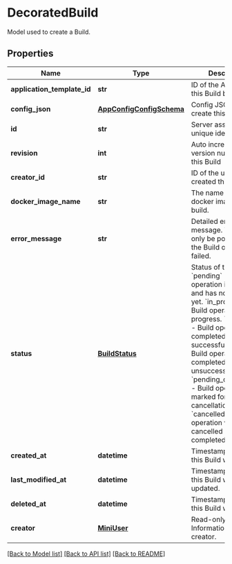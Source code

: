 # DecoratedBuild

Model used to create a Build.
## Properties
Name | Type | Description | Notes
------------ | ------------- | ------------- | -------------
**application_template_id** | **str** | ID of the App Config this Build belongs to. | 
**config_json** | [**AppConfigConfigSchema**](AppConfigConfigSchema.md) | Config JSON used to create this Build. | 
**id** | **str** | Server assigned unique identifier. | 
**revision** | **int** | Auto incrementing version number for this Build | 
**creator_id** | **str** | ID of the user who created this Build. | 
**docker_image_name** | **str** | The name of the docker image for this build. | [optional] 
**error_message** | **str** | Detailed error message. This will only be populated if the Build operation failed. | [optional] 
**status** | [**BuildStatus**](BuildStatus.md) |      Status of the Build.      &#x60;pending&#x60; - Build operation is queued and has not started yet.     &#x60;in_progress&#x60; - Build operation is in progress.     &#x60;succeeded&#x60; - Build operation completed successfully.     &#x60;failed&#x60; - Build operation completed unsuccessfully.     &#x60;pending_cancellation&#x60; - Build operation is marked for cancellation.     &#x60;cancelled&#x60; - Build operation was cancelled before it completed.      | 
**created_at** | **datetime** | Timestamp of when this Build was created. | 
**last_modified_at** | **datetime** | Timestamp of when this Build was last updated. | 
**deleted_at** | **datetime** | Timestamp of when this Build was deleted. | [optional] 
**creator** | [**MiniUser**](MiniUser.md) | Read-only field. Information about the creator. | 

[[Back to Model list]](../README.md#documentation-for-models) [[Back to API list]](../README.md#documentation-for-api-endpoints) [[Back to README]](../README.md)


